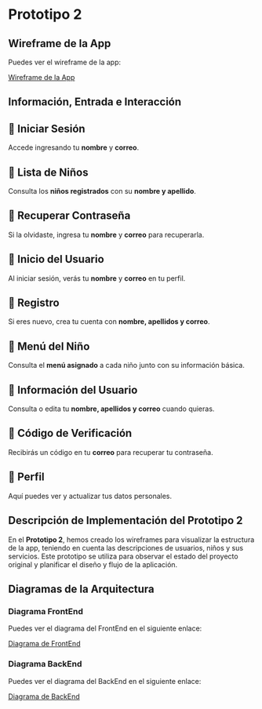 # Prototipo 2

## Wireframe de la App

Puedes ver el wireframe de la app:

[Wireframe de la App](wireframe.mermaid)


## Información, Entrada e Interacción

## 🔹 Iniciar Sesión  
Accede ingresando tu **nombre** y **correo**.  

## 🔹 Lista de Niños  
Consulta los **niños registrados** con su **nombre y apellido**.  

## 🔹 Recuperar Contraseña  
Si la olvidaste, ingresa tu **nombre** y **correo** para recuperarla.  

## 🔹 Inicio del Usuario  
Al iniciar sesión, verás tu **nombre** y **correo** en tu perfil.  

## 🔹 Registro  
Si eres nuevo, crea tu cuenta con **nombre, apellidos y correo**.  

## 🔹 Menú del Niño  
Consulta el **menú asignado** a cada niño junto con su información básica.  

## 🔹 Información del Usuario  
Consulta o edita tu **nombre, apellidos y correo** cuando quieras.  

## 🔹 Código de Verificación  
Recibirás un código en tu **correo** para recuperar tu contraseña.  

## 🔹 Perfil  
Aquí puedes ver y actualizar tus datos personales.  

## Descripción de Implementación del Prototipo 2

En el **Prototipo 2**, hemos creado los wireframes para visualizar la estructura de la app, teniendo en cuenta las descripciones de usuarios, niños y sus servicios. Este prototipo se utiliza para observar el estado del proyecto original y planificar el diseño y flujo de la aplicación.


## Diagramas de la Arquitectura

### Diagrama FrontEnd
Puedes ver el diagrama del FrontEnd en el siguiente enlace:

[Diagrama de FrontEnd](backend.mermaid)

### Diagrama BackEnd
Puedes ver el diagrama del BackEnd en el siguiente enlace:

[Diagrama de BackEnd](frontend.mermaid)
